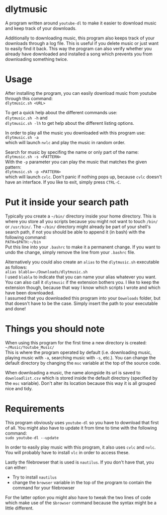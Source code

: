 # dlytmusic
A program written around `youtube-dl` to make it easier to download music and keep track of your downloads.

Additionally to downloading music, this program also keeps track of your downloads through a log file. This is useful if you delete music or just want to easily find it back. This way the program can also verify whether you already have downloaded and installed a song which prevents you from downloading something twice.

# Usage
After installing the program, you can easily download music from youtube through this command:  
`dlytmusic.sh <URL>`

To get a quick help about the different commands use:  
`dlytmusic.sh -h` and  
`dlytmusic.sh -lh` to get help about the different listing options.

In order to play all the music you downloaded with this program use:  
`dlytmusic.sh -a`  
which will launch `nvlc` and play the music in random order.

Search for music by specifing the name or only part of the name:  
`dlytmusic.sh -s <PATTERN>`  
With the `-p` parameter you can play the music that matches the given pattern:  
`dlytmusic.sh -p <PATTERN>`  
which will launch `cvlc`. Don't panic if nothing pops up, because `cvlc` doesn't have an interface. If you like to exit, simply press `CTRL-C`.

# Put it inside your search path
Typically you create a `~/bin/` directory inside your home directory. This is where you store all you scripts because you might not want to touch `/bin/` or `/usr/bin/`. The `~/bin/` directory might already be part of your shell's search path, if not you should be able to append it (in bash) with the following command:  
`PATH=$PATH:~/bin`  
Put this line into your `.bashrc` to make it a permanent change. If you want to undo the change, simply remove the line from your `.bashrc` file.

Alternatively you could also create an `alias` to the `dlytmusic.sh` executable as follows:  
`alias blabla=~/Downloads/dlytmusic.sh`  
I used `blabla` to indicate that you can name your alias whatever you want. You can also call it `dlytmusic` if the extension bothers you. I like to keep the extension though, because that way I know which scripts I wrote and which have been downloaded.  
I assumed that you downloaded this program into your `Downloads` folder, but that doesn't have to be the case. Simply insert the path to your executable and done!

# Things you should note
When using this program for the first time a new directory is created: `~/Music/Youtube_Music/`  
This is where the program operated by default (i.e. downloading music, playing music with `-a`, searching music with `-s`, etc.). You can change the default directory by changing the `msc` variable at the top of the source code.

When downloading a music, the name alongside its url is saved to `downloadlist.csv` which is stored inside the default directory (specified by the `msc` variable). Don't alter its location because this way it is all grouped nice and tidy.

# Requirements
This program obviously uses `youtube-dl` so you have to download that first of all. You might also have to update it from time to time with the following command:  
`sudo youtube-dl --update`

In order to easily play music with this program, it also uses `cvlc` and `nvlc`. You will probably have to install `vlc` in order to access these.

Lastly the filebrowser that is used is `nautilus`. If you don't have that, you can either:  
  - Try to install `nautilus`
  - change the `browser` variable in the top of the program to contain the command for your filebrowser  
  
For the latter option you might also have to tweak the two lines of code which make use of the `$browser` command because the syntax might be a little different.
